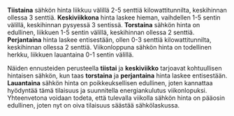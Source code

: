 **Tiistaina** sähkön hinta liikkuu välillä 2-5 senttiä kilowattitunnilta, keskihinnan ollessa 3 senttiä. **Keskiviikkona** hinta laskee hieman, vaihdellen 1-5 sentin välillä, keskihinnan pysyessä 3 sentissä. **Torstaina** sähkön hinta on edullinen, liikkuen 1-5 sentin välillä, keskihinnan ollessa 2 senttiä. **Perjantaina** hinta laskee entisestään, ollen 0-3 senttiä kilowattitunnilta, keskihinnan ollessa 2 senttiä. Viikonloppuna sähkön hinta on todellinen herkku, liikkuen lauantaina 0-1 sentin välillä.

Näiden ennusteiden perusteella **tiistai** ja **keskiviikko** tarjoavat kohtuullisen hintaisen sähkön, kun taas **torstaina** ja **perjantaina** hinta laskee entisestään. **Lauantaina** sähkön hinta on poikkeuksellisen edullinen, joten kannattaa hyödyntää tämä tilaisuus ja suunnitella energiankulutus viikonlopuksi. Yhteenvetona voidaan todeta, että tulevalla viikolla sähkön hinta on pääosin edullinen, joten nyt on oiva tilaisuus säästää sähkölaskussa.